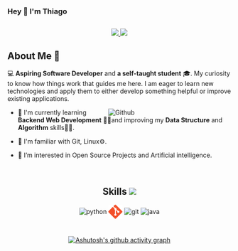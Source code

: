 
### Hey 🖖 I'm Thiago 

##
<div align="center">
  <a href="https://github.com/ParsivalT">
    <img height="150em" src="https://github-readme-stats.vercel.app/api?username=ParsivalT&count_private=true&include_all_commits=true&show_icons=true&theme=dark&hide_border=false&show_owner=true"/>
    <img height="150em" src="https://github-readme-stats.vercel.app/api/top-langs/?username=ParsivalT&theme=dark&hide_border=false&&layout=compact"/>
  </a>

</div>

  
  ##  

<h2 > About Me 👨‍</h2>
 
 💻 **Aspiring Software Developer** and **a self-taught student** 🎓. My curiosity to know how things work that guides me here. I am eager to learn new technologies and apply them to either develop something helpful or improve existing applications.
 
<img width="55%" align="right" alt="Github" src="https://raw.githubusercontent.com/onimur/.github/master/.resources/git-header.svg" />

-  🔭 I'm currently learning **Backend Web Development** 🙋‍♂️and improving my **Data Structure** and **Algorithm** skills👨‍💻.
  
-  🌱 I'm familiar with Git, Linux⚙️.

-   👀 I’m interested in Open Source Projects and Artificial intelligence.
  


<div align="center" valign="top"><br>
<h2> Skills <img src = "https://media2.giphy.com/media/QssGEmpkyEOhBCb7e1/giphy.gif?cid=ecf05e47a0n3gi1bfqntqmob8g9aid1oyj2wr3ds3mg700bl&rid=giphy.gif" width = 32> </h2> <img align="center" alt="python" height="32" width="32"src="https://img.icons8.com/color/40/000000/python--v1.png"/>
  <img align="center" alt="git" height="32" width="32" src="https://raw.githubusercontent.com/devicons/devicon/master/icons/git/git-original.svg">
  <img align="center" alt="git" height="32" width="32" src="https://img.icons8.com/fluency/40/000000/github.png"/>
  <img align="center" alt="java" height="32" width="32" src="https://icons8.com/icon/Pd2x9GWu9ovX/java">
  
# 

  
[![Ashutosh's github activity graph](https://github-readme-activity-graph.vercel.app/graph?username=ParsivalT&bg_color=241f31&color=ffffff&line=9a9996&point=26a269&area=true&hide_border=true)](https://github.com/ashutosh00710/github-readme-activity-graph)
  </div>
